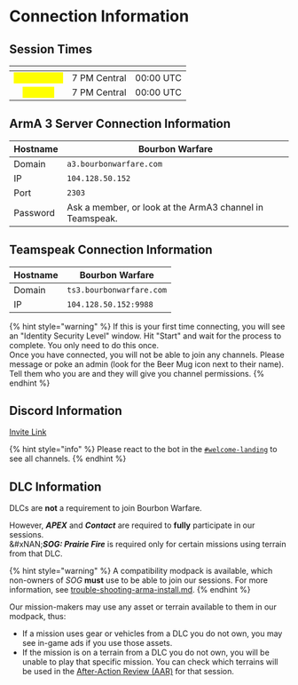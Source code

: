 # Connection Information

## **Session Times**

<table data-view="cards" data-full-width="false"><thead><tr><th align="center"></th><th align="center"></th><th align="center"></th></tr></thead><tbody><tr><td align="center"><mark style="color:yellow;">Wednesday</mark></td><td align="center">7 PM Central</td><td align="center">00:00 UTC</td></tr><tr><td align="center"><mark style="color:yellow;">Sunday</mark></td><td align="center">7 PM Central</td><td align="center">00:00 UTC</td></tr></tbody></table>

## **ArmA 3 Server Connection Information**

| Hostname | Bourbon Warfare                                          |
| -------- | -------------------------------------------------------- |
| Domain   | `a3.bourbonwarfare.com`                                  |
| IP       | `104.128.50.152`                                         |
| Port     | `2303`                                                   |
| Password | Ask a member, or look at the ArmA3 channel in Teamspeak. |

## **Teamspeak Connection Information**

| Hostname | Bourbon Warfare          |
| -------- | ------------------------ |
| Domain   | `ts3.bourbonwarfare.com` |
| IP       | `104.128.50.152:9988`    |

{% hint style="warning" %}
If this is your first time connecting, you will see an "Identity Security Level" window. Hit "Start" and wait for the process to complete. You only need to do this once.\
Once you have connected, you will not be able to join any channels. Please message or poke an admin (look for the Beer Mug icon next to their name). Tell them who you are and they will give you channel permissions.
{% endhint %}

## Discord Information

[Invite Link](https://dsc.gg/bourbonwarfare)

{% hint style="info" %}
Please react to the bot in the [`#welcome-landing`](https://discord.com/channels/204621032428929025/768604371528843354) to see all channels.
{% endhint %}

## DLC Information

DLCs are **not** a requirement to join Bourbon Warfare.

However, _**APEX**_ and _**Contact**_ are required to **fully** participate in our sessions.\
&#xNAN;_**SOG: Prairie Fire**_ is required only for certain missions using terrain from that DLC.

{% hint style="warning" %}
A compatibility modpack is available, which non-owners of _SOG_ **must** use to be able to join our sessions. For more information, see [trouble-shooting-arma-install.md](trouble-shooting-arma-install.md "mention").
{% endhint %}

Our mission-makers may use any asset or terrain available to them in our modpack, thus:

* If a mission uses gear or vehicles from a DLC you do not own, you may see in-game ads if you use those assets.
* If the mission is on a terrain from a DLC you do not own, you will be unable to play that specific mission. You can check which terrains will be used in the [After-Action Review (AAR)](https://discord.com/channels/204621032428929025/1052300343876272169) for that session.
